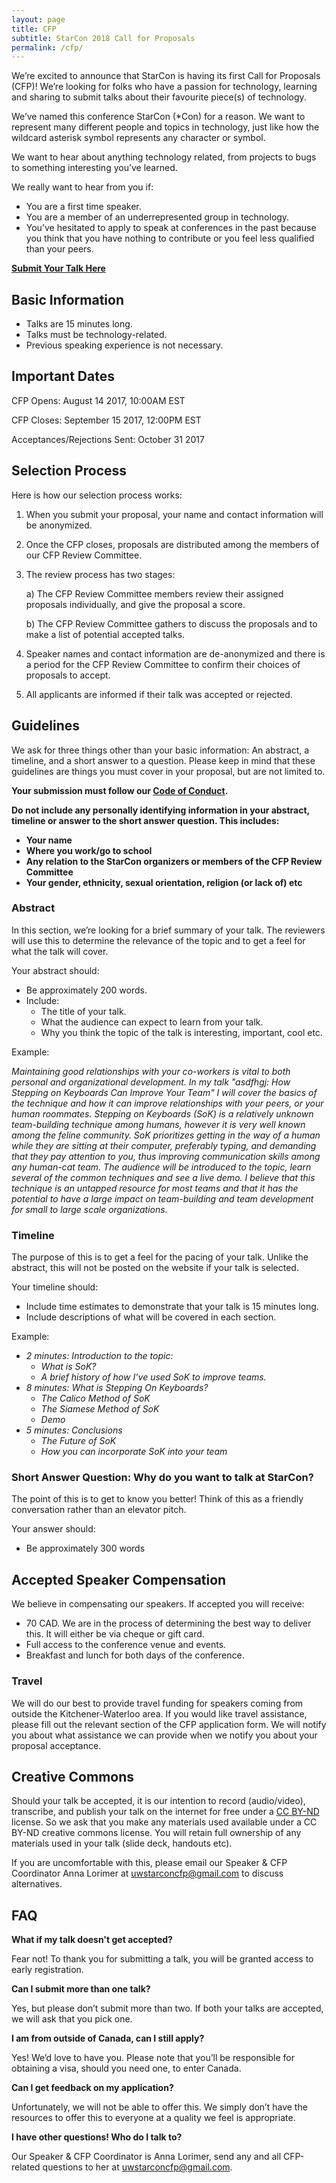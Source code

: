 ```yaml
---
layout: page
title: CFP
subtitle: StarCon 2018 Call for Proposals
permalink: /cfp/
---
```



We’re excited to announce that StarCon is having its first Call for Proposals (CFP)! We’re looking for folks who have a passion for technology, learning and sharing to submit talks about their favourite piece(s) of technology.

We’ve named this conference StarCon (\*Con) for a reason. We want to represent many different people and topics in technology, just like how the wildcard asterisk symbol represents any character or symbol.

We want to hear about anything technology related, from projects to bugs to something interesting you’ve learned.

We really want to hear from you if: 
- You are a first time speaker.
- You are a member of an underrepresented group in technology.
- You’ve hesitated to apply to speak at conferences  in the past because you think that you have nothing to contribute or you feel less qualified than your peers.   

**[Submit Your Talk Here](https://goo.gl/forms/ooTbAnAtcJmneZSE2)**

## Basic Information 

- Talks are 15 minutes long.
- Talks must be technology-related.
- Previous speaking experience is not necessary. 

## Important Dates

CFP Opens: August 14 2017, 10:00AM EST

CFP Closes: September 15 2017, 12:00PM EST

Acceptances/Rejections Sent: October 31 2017

## Selection Process

Here is how our selection process works: 

1. When you submit your proposal, your name and contact information will be anonymized.
2. Once the CFP closes, proposals are distributed among the members of our CFP Review Committee.
3. The review process has two stages:
	
	a) The CFP Review Committee members review their assigned proposals individually, and give the proposal a score. 

	b) The CFP Review Committee gathers to discuss the proposals and to make a list of potential accepted talks.
4. Speaker names and contact information are de-anonymized and there is a period for the CFP Review Committee to confirm their choices of proposals to accept.
5. All applicants are informed if their talk was accepted or rejected.

## Guidelines 

We ask for three things other than your basic information: An abstract, a timeline, and a short answer to a question. Please keep in mind that these guidelines are things you must cover in your proposal, but are not limited to.

**Your submission must follow our [Code of Conduct](/coc/).** 

**Do not include any personally identifying information in your abstract, timeline or answer to the short answer question. This includes:**
- **Your name**
- **Where you work/go to school**
- **Any relation to the StarCon organizers or members of the CFP Review Committee**
- **Your gender, ethnicity, sexual orientation, religion (or lack of) etc**

### Abstract 

In this section, we’re looking for a brief summary of your talk. The reviewers will use this to determine the relevance of the topic and to get a feel for what the talk will cover. 

Your abstract should: 
- Be approximately 200 words. 
- Include:
	- The title of your talk. 
	- What the audience can expect to learn from your talk. 
 	- Why you think the topic of the talk is interesting, important, cool etc. 

Example: 

_Maintaining good relationships with your co-workers is vital to both personal and organizational development. In my talk "asdfhgj: How Stepping on Keyboards Can Improve Your Team"  I will cover the basics of the technique and how it can improve relationships with your peers, or your human roommates. Stepping on Keyboards (SoK) is a relatively unknown team-building technique among humans, however it is very well known among the feline community. SoK prioritizes getting in the way of a human while they are sitting at their computer, preferably typing, and demanding that they pay attention to you, thus improving communication skills among any human-cat team. The audience will be introduced to the topic, learn several of the common techniques and see a live demo. I believe that this technique is an untapped resource for most teams and that it has the potential to have a large impact on team-building and team development for small to large scale organizations._

### Timeline 

The purpose of this is to get a feel for the pacing of your talk. Unlike the abstract, this will not be posted on the website if your talk is selected. 

Your timeline should: 
- Include time estimates to demonstrate that your talk is 15 minutes long.
- Include descriptions of what will be covered in each section. 

Example: 

- _2 minutes: Introduction to the topic:_ 
	- _What is SoK?_
	- _A brief history of how I’ve used SoK to improve teams._
- _8 minutes: What is Stepping On Keyboards?_
	- _The Calico Method of SoK_
	- _The Siamese Method of SoK_
	- _Demo_
- _5 minutes: Conclusions_
	- _The Future of SoK_
	- _How you can incorporate SoK into your team_

### Short Answer Question: Why do you want to talk at StarCon?

The point of this is to get to know you better! Think of this as a friendly conversation rather than an elevator pitch. 

Your answer should: 
 - Be approximately 300 words 

## Accepted Speaker Compensation 

We believe in compensating our speakers. If accepted you will receive:

- 70 CAD. We are in the process of determining the best way to deliver this. It will either be via cheque or gift card.
- Full access to the conference venue and events.
- Breakfast and lunch for both days of the conference. 

### Travel 


We will do our best to provide travel funding for speakers coming from outside the Kitchener-Waterloo area. If you would like travel assistance, please fill out the relevant section of the CFP application form. We will notify you about what assistance we can provide when we notify you about your proposal acceptance. 

## Creative Commons 

Should your talk be accepted, it is our intention to record (audio/video), transcribe, and publish your talk on the internet for free under a [CC BY-ND](https://creativecommons.org/licenses/by-nd/2.0/ca/) license. So we ask that you make any materials used available under a CC BY-ND creative commons license.  You will retain full ownership of any materials used in your talk (slide deck, handouts etc). 

If you are uncomfortable with this, please email our Speaker & CFP Coordinator Anna Lorimer at [uwstarconcfp@gmail.com](mailto:uwstarconcfp@gmail.com) to discuss alternatives. 


## FAQ 

**What if my talk doesn't get accepted?**

Fear not! To thank you for submitting a talk, you will be granted access to early registration. 

**Can I submit more than one talk?**

Yes, but please don’t submit more than two.  If both your talks are accepted, we will ask that you pick one. 

**I am from outside of Canada, can I still apply?**

Yes! We’d love to have you. Please note that you’ll be responsible for obtaining a visa, should you need one, to enter Canada.


**Can I get feedback on my application?**

Unfortunately, we will not be able to offer this. We simply don’t have the resources to offer this to everyone at a quality we feel is appropriate. 

**I have other questions! Who do I talk to?**

Our Speaker & CFP Coordinator is Anna Lorimer, send any and all CFP-related questions to her at [uwstarconcfp@gmail.com](mailto:uwstarconcfp@gmail.com). 


